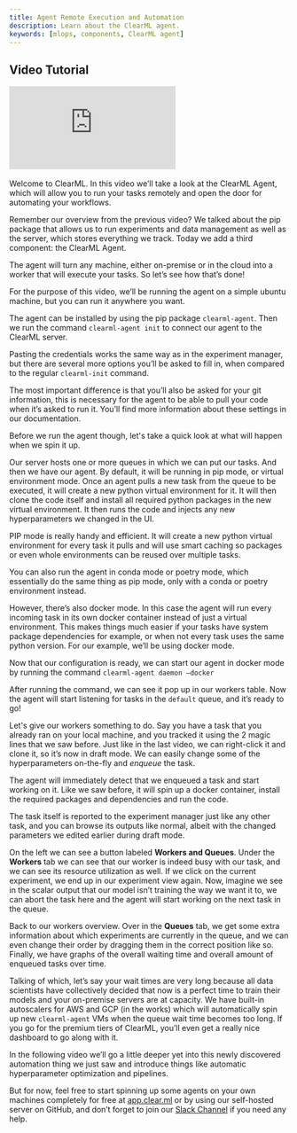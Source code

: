 ```yaml
---
title: Agent Remote Execution and Automation
description: Learn about the ClearML agent.
keywords: [mlops, components, ClearML agent]
---
```



## Video Tutorial

<div style={{position: 'relative', overflow: 'hidden', width: '100%', paddingTop: '56.25%' }} >
<iframe style={{position: 'absolute', top: '0', left: '0', bottom: '0', right: '0', width: '100%', height: '100%'}} 
        src="https://www.youtube.com/embed/MX3BrXnaULs?rel=0" 
        title="YouTube video player" 
        frameborder="0" 
        allow="accelerometer; autoplay; clipboard-write; encrypted-media; gyroscope; picture-in-picture; fullscreen" 
        allowfullscreen>
</iframe>
</div>

<br/>

<Collapsible type="info" title="Video Transcript">
Welcome to ClearML. In this video we’ll take a look at the ClearML Agent, which will allow you to run your tasks remotely and open the door for automating your workflows.

Remember our overview from the previous video? We talked about the pip package that allows us to run experiments and data management as well as the server, which stores everything we track. Today we add a third component: the ClearML Agent.

The agent will turn any machine, either on-premise or in the cloud into a worker that will execute your tasks. So let’s see how that’s done!

For the purpose of this video, we’ll be running the agent on a simple ubuntu machine, but you can run it anywhere you want.

The agent can be installed by using the pip package `clearml-agent`. Then we run the command `clearml-agent init` to connect our agent to the ClearML server.

Pasting the credentials works the same way as in the experiment manager, but there are several more options you’ll be asked to fill in, when compared to the regular `clearml-init` command.

The most important difference is that you’ll also be asked for your git information, this is necessary for the agent to be able to pull your code when it’s asked to run it. You’ll find more information about these settings in our documentation.

Before we run the agent though, let's take a quick look at what will happen when we spin it up.

Our server hosts one or more queues in which we can put our tasks. And then we have our agent. By default, it will be running in pip mode, or virtual environment mode. Once an agent pulls a new task from the queue to be executed, it will create a new python virtual environment for it. It will then clone the code itself and install all required python packages in the new virtual environment. It then runs the code and injects any new hyperparameters we changed in the UI.

PIP mode is really handy and efficient. It will create a new python virtual environment for every task it pulls and will use smart caching so packages or even whole environments can be reused over multiple tasks.

You can also run the agent in conda mode or poetry mode, which essentially do the same thing as pip mode, only with a conda or poetry environment instead.

However, there’s also docker mode. In this case the agent will run every incoming task in its own docker container instead of just a virtual environment. This makes things much easier if your tasks have system package dependencies for example, or when not every task uses the same python version. For our example, we’ll be using docker mode.

Now that our configuration is ready, we can start our agent in docker mode by running the command `clearml-agent daemon –docker` 


After running the command, we can see it pop up in our workers table. Now the agent will start listening for tasks in the `default` queue, and it’s ready to go!

Let's give our workers something to do. Say you have a task that you already ran on your local machine, and you tracked it using the 2 magic lines that we saw before. Just like in the last video, we can right-click it and clone it, so it’s now in draft mode. We can easily change some of the hyperparameters on-the-fly and *enqueue* the task.

The agent will immediately detect that we enqueued a task and start working on it. Like we saw before, it will spin up a docker container, install the required packages and dependencies and run the code.

The task itself is reported to the experiment manager just like any other task, and you can browse its outputs like normal, albeit with the changed parameters we edited earlier during draft mode.

On the left we can see a button labeled **Workers and Queues**. Under the **Workers** tab we can see that our worker is indeed busy with our task, and we can see its resource utilization as well. If we click on the current experiment, we end up in our experiment view again. Now, imagine we see in the scalar output that our model isn’t training the way we want it to, we can abort the task here and the agent will start working on the next task in the queue.

Back to our workers overview. Over in the **Queues** tab, we get some extra information about which experiments are currently in the queue, and we can even change their order by dragging them in the correct position like so. Finally, we have graphs of the overall waiting time and overall amount of enqueued tasks over time.

Talking of which, let’s say your wait times are very long because all data scientists have collectively decided that now is a perfect time to train their models and your on-premise servers are at capacity. We have built-in autoscalers for AWS and GCP (in the works) which will automatically spin up new `clearml-agent` VMs when the queue wait time becomes too long. If you go for the premium tiers of ClearML, you’ll even get a really nice dashboard to go along with it.

In the following video we’ll go a little deeper yet into this newly discovered automation thing we just saw and introduce things like automatic hyperparameter optimization and pipelines.

But for now, feel free to start spinning up some agents on your own machines completely for free at [app.clear.ml](https://app.clear.ml) or by using our self-hosted server on GitHub, and don’t forget to join our [Slack Channel](https://join.slack.com/t/clearml/shared_invite/zt-1v74jzwkn-~XsuWB0btXOlfFQCh8DJQw) if you need any help.

</Collapsible>
